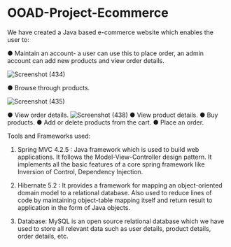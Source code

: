 # OOAD-Project-Ecommerce

We have created a Java based e-commerce website which enables the user to:

● Maintain an account- a user can use this to place order, an admin account can add new products and view order details.

![Screenshot (434)](https://user-images.githubusercontent.com/56549662/165677642-c6d7d0f9-2cbc-4079-a019-763b5a6b9e71.png)

● Browse through products.

![Screenshot (435)](https://user-images.githubusercontent.com/56549662/165677789-c409c46f-6a98-4371-86f4-2a61eb574104.png)

● View order details.
![Screenshot (438)](https://user-images.githubusercontent.com/56549662/165677915-e2521282-5c18-4691-a47c-6b0095896507.png)
● View product details.
● Buy products.
● Add or delete products from the cart.
● Place an order.


Tools and Frameworks used:

1. Spring MVC 4.2.5 : Java framework which is used to build web applications. It follows the Model-View-Controller design pattern. It implements all the basic features of a core spring framework like Inversion of Control, Dependency Injection.

2. Hibernate 5.2 :  It provides a framework for mapping an object-oriented domain model to a relational database. Also used to reduce lines of code by maintaining object-table mapping itself and return result to application in the form of Java objects.

3. Database: MySQL is an open source relational database which we have used to store all relevant data such as user details, product details, order details, etc.



